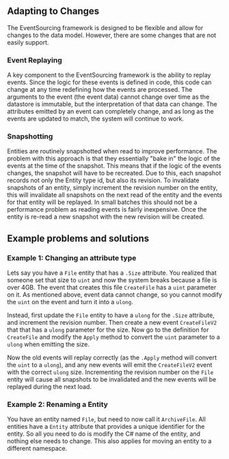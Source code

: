 ﻿---
hide:
  - toc
---

## Adapting to Changes
The EventSourcing framework is designed to be flexible and allow for changes to the data model. However, there are some changes
that are not easily support.

### Event Replaying
A key component to the EventSourcing framework is the ability to replay events. Since the logic for these events is defined
in code, this code can change at any time redefining how the events are processed. The arguments to the event (the event data)
cannot change over time as the datastore is immutable, but the interpretation of that data can change. The attributes emitted
by an event can completely change, and as long as the events are updated to match, the system will continue to work.

### Snapshotting
Entities are routinely snapshotted when read to improve performance. The problem with this approach is that they essentially
"bake in" the logic of the events at the time of the snapshot. This means that if the logic of the events changes, the snapshot
will have to be recreated. Due to this, each snapshot records not only the Entity type id, but also its revision. To invalidate
snapshots of an entity, simply increment the revision number on the entity, this will invalidate all snapshots on the next read of the entity
and the events for that entity will be replayed. In small batches this should not be a performance problem as reading events is
fairly inexpensive. Once the entity is re-read a new snapshot with the new revision will be created.


## Example problems and solutions

### Example 1: Changing an attribute type
Lets say you have a `File` entity that has a `.Size` attribute. You realized that someone set that size to `uint` and now the
system breaks because a file is over 4GB. The event that creates this file `CreateFile` has a `uint` parameter on it. As mentioned
above, event data cannot change, so you cannot modify the `uint` on the event and turn it into a `ulong`.

Instead, first update the `File` entity to have a `ulong` for the `.Size` attribute, and increment the revision number.
Then create a new event `CreateFileV2` that that has a `ulong` parameter for the size. Now go to the definition for `CreateFile`
and modify the `Apply` method to convert the `uint` parameter to a `ulong` when emitting the size.

Now the old events will replay correctly (as the `.Apply` method will convert the `uint` to a `ulong`), and any new events
will emit the `CreateFileV2` event with the correct `ulong` size. Incrementing the revision number on the `File` entity will
cause all snapshots to be invalidated and the new events will be replayed during the next load.

### Example 2: Renaming a Entity
You have an entity named `File`, but need to now call it `ArchiveFile`. All entities have a `Entity` attribute that provides
a unique identifier for the entity. So all you need to do is modify the C# name of the entity, and nothing else needs to change. This
also applies for moving an entity to a different namespace.
